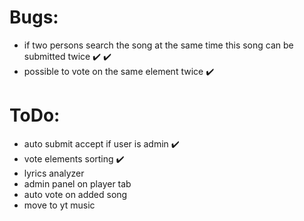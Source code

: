 # Bugs:
* if two persons search the song at the same time this song can be submitted twice ✔️ ✔️
* possible to vote on the same element twice ✔️

# ToDo:

* auto submit accept if user is admin ✔️
* vote elements sorting ✔️
* lyrics analyzer
* admin panel on player tab
* auto vote on added song
* move to yt music
